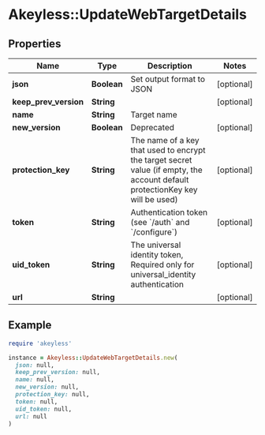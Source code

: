 # Akeyless::UpdateWebTargetDetails

## Properties

| Name | Type | Description | Notes |
| ---- | ---- | ----------- | ----- |
| **json** | **Boolean** | Set output format to JSON | [optional] |
| **keep_prev_version** | **String** |  | [optional] |
| **name** | **String** | Target name |  |
| **new_version** | **Boolean** | Deprecated | [optional] |
| **protection_key** | **String** | The name of a key that used to encrypt the target secret value (if empty, the account default protectionKey key will be used) | [optional] |
| **token** | **String** | Authentication token (see &#x60;/auth&#x60; and &#x60;/configure&#x60;) | [optional] |
| **uid_token** | **String** | The universal identity token, Required only for universal_identity authentication | [optional] |
| **url** | **String** |  | [optional] |

## Example

```ruby
require 'akeyless'

instance = Akeyless::UpdateWebTargetDetails.new(
  json: null,
  keep_prev_version: null,
  name: null,
  new_version: null,
  protection_key: null,
  token: null,
  uid_token: null,
  url: null
)
```

